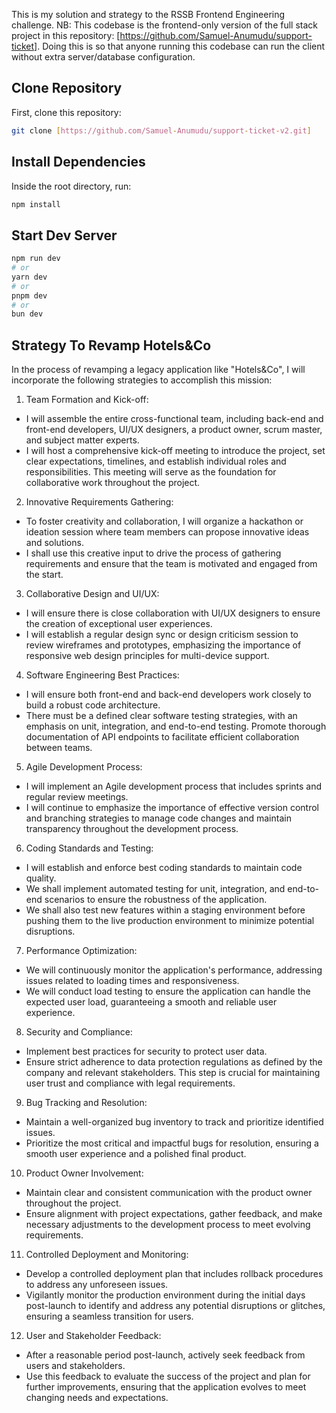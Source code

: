 This is my solution and strategy to the RSSB Frontend Engineering challenge.
NB: This codebase is the frontend-only version of the full stack project in this repository: [https://github.com/Samuel-Anumudu/support-ticket]. Doing this is so that anyone running this codebase can run the client without extra server/database configuration.

## Clone Repository

First, clone this repository:

```bash
git clone [https://github.com/Samuel-Anumudu/support-ticket-v2.git]
```

## Install Dependencies

Inside the root directory, run:

```bash
npm install
```

## Start Dev Server

```bash
npm run dev
# or
yarn dev
# or
pnpm dev
# or
bun dev
```

## Strategy To Revamp Hotels&Co

In the process of revamping a legacy application like "Hotels&Co", I will incorporate the following strategies to accomplish this mission:

1. Team Formation and Kick-off:

- I will assemble the entire cross-functional team, including back-end and front-end developers, UI/UX designers, a product owner, scrum master, and subject matter experts.
- I will host a comprehensive kick-off meeting to introduce the project, set clear expectations, timelines, and establish individual roles and responsibilities. This meeting will serve as the foundation for collaborative work throughout the project.

2. Innovative Requirements Gathering:

- To foster creativity and collaboration, I will organize a hackathon or ideation session where team members can propose innovative ideas and solutions.
- I shall use this creative input to drive the process of gathering requirements and ensure that the team is motivated and engaged from the start.

3. Collaborative Design and UI/UX:

- I will ensure there is close collaboration with UI/UX designers to ensure the creation of exceptional user experiences.
- I will establish a regular design sync or design criticism session to review wireframes and prototypes, emphasizing the importance of responsive web design principles for multi-device support.

4. Software Engineering Best Practices:

- I will ensure both front-end and back-end developers work closely to build a robust code architecture.
- There must be a defined clear software testing strategies, with an emphasis on unit, integration, and end-to-end testing. Promote thorough documentation of API endpoints to facilitate efficient collaboration between teams.

5. Agile Development Process:

- I will implement an Agile development process that includes sprints and regular review meetings.
- I will continue to emphasize the importance of effective version control and branching strategies to manage code changes and maintain transparency throughout the development process.

6. Coding Standards and Testing:

- I will establish and enforce best coding standards to maintain code quality.
- We shall implement automated testing for unit, integration, and end-to-end scenarios to ensure the robustness of the application.
- We shall also test new features within a staging environment before pushing them to the live production environment to minimize potential disruptions.

7. Performance Optimization:

- We will continuously monitor the application's performance, addressing issues related to loading times and responsiveness.
- We will conduct load testing to ensure the application can handle the expected user load, guaranteeing a smooth and reliable user experience.

8. Security and Compliance:

- Implement best practices for security to protect user data.
- Ensure strict adherence to data protection regulations as defined by the company and relevant stakeholders. This step is crucial for maintaining user trust and compliance with legal requirements.

9. Bug Tracking and Resolution:

- Maintain a well-organized bug inventory to track and prioritize identified issues.
- Prioritize the most critical and impactful bugs for resolution, ensuring a smooth user experience and a polished final product.

10. Product Owner Involvement:

- Maintain clear and consistent communication with the product owner throughout the project.
- Ensure alignment with project expectations, gather feedback, and make necessary adjustments to the development process to meet evolving requirements.

11. Controlled Deployment and Monitoring:

- Develop a controlled deployment plan that includes rollback procedures to address any unforeseen issues.
- Vigilantly monitor the production environment during the initial days post-launch to identify and address any potential disruptions or glitches, ensuring a seamless transition for users.

12. User and Stakeholder Feedback:

- After a reasonable period post-launch, actively seek feedback from users and stakeholders.
- Use this feedback to evaluate the success of the project and plan for further improvements, ensuring that the application evolves to meet changing needs and expectations.
